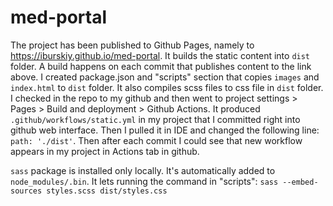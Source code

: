 # med-portal

The project has been published to Github Pages, namely to https://iburskiy.github.io/med-portal.
It builds the static content into `dist` folder. A build happens on each commit that publishes content to the link above.
I created package.json and "scripts" section that copies `images` and `index.html` to `dist` folder.
It also compiles scss files to css file in `dist` folder. 
I checked in the repo to my github and then went to project settings > Pages > Build and deployment > Github Actions.
It produced `.github/workflows/static.yml` in my project that I committed right into github web interface.
Then I pulled it in IDE and changed the following line: `path: './dist'`. 
Then after each commit I could see that new workflow appears in my project in Actions tab in github.

`sass` package is installed only locally. It's automatically added to `node_modules/.bin`. It lets running the command in "scripts":
`sass --embed-sources styles.scss dist/styles.css`